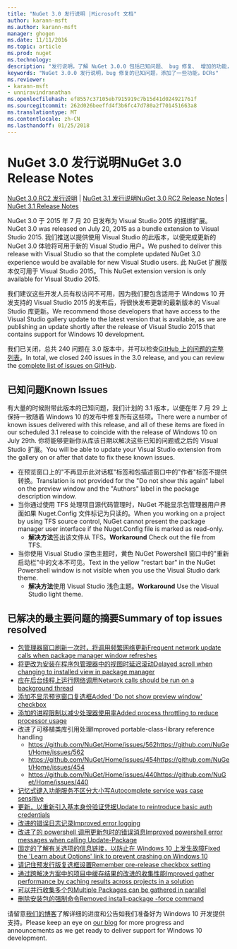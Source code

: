 ```yaml
---
title: "NuGet 3.0 发行说明 |Microsoft 文档"
author: karann-msft
ms.author: karann-msft
manager: ghogen
ms.date: 11/11/2016
ms.topic: article
ms.prod: nuget
ms.technology: 
description: "发行说明，了解 NuGet 3.0.0 包括已知问题、 bug 修复、 增加的功能，以及 DCRs。"
keywords: "NuGet 3.0.0 发行说明，bug 修复的已知问题，添加了一些功能，DCRs"
ms.reviewer:
- karann-msft
- unniravindranathan
ms.openlocfilehash: ef8557c37105eb7915919c7b15d41d024921761f
ms.sourcegitcommit: 262d026beeffd4f3b6fc47d780a2f701451663a8
ms.translationtype: MT
ms.contentlocale: zh-CN
ms.lasthandoff: 01/25/2018
---
```

# <a name="nuget-30-release-notes"></a><span data-ttu-id="71fbf-104">NuGet 3.0 发行说明</span><span class="sxs-lookup"><span data-stu-id="71fbf-104">NuGet 3.0 Release Notes</span></span>

<span data-ttu-id="71fbf-105">[NuGet 3.0 RC2 发行说明](../release-notes/nuget-3.0-RC2.md) | [NuGet 3.1 发行说明](../release-notes/nuget-3.1.md)</span><span class="sxs-lookup"><span data-stu-id="71fbf-105">[NuGet 3.0 RC2 Release Notes](../release-notes/nuget-3.0-RC2.md) | [NuGet 3.1 Release Notes](../release-notes/nuget-3.1.md)</span></span>

<span data-ttu-id="71fbf-106">NuGet 3.0 于 2015 年 7 月 20 日发布为 Visual Studio 2015 的捆绑扩展。</span><span class="sxs-lookup"><span data-stu-id="71fbf-106">NuGet 3.0 was released on July 20, 2015 as a bundle extension to Visual Studio 2015.</span></span> <span data-ttu-id="71fbf-107">我们推送以提供使用 Visual Studio 的此版本，以便完成更新的 NuGet 3.0 体验将可用于新的 Visual Studio 用户。</span><span class="sxs-lookup"><span data-stu-id="71fbf-107">We pushed to deliver this release with Visual Studio so that the complete updated NuGet 3.0 experience would be available for new Visual Studio users.</span></span> <span data-ttu-id="71fbf-108">此 NuGet 扩展版本仅可用于 Visual Studio 2015。</span><span class="sxs-lookup"><span data-stu-id="71fbf-108">This NuGet extension version is only available for Visual Studio 2015.</span></span>

<span data-ttu-id="71fbf-109">我们建议这些开发人员有权访问不可用，因为我们要包含适用于 Windows 10 开发支持的 Visual Studio 2015 的发布后，将很快发布更新的最新版本的 Visual Studio 库更新。</span><span class="sxs-lookup"><span data-stu-id="71fbf-109">We recommend those developers that have access to the Visual Studio gallery update to the latest version that is available, as we are publishing an update shortly after the release of Visual Studio 2015 that contains support for Windows 10 development.</span></span>

<span data-ttu-id="71fbf-110">我们已关闭，总共 240 问题在 3.0 版本中，并可以检查[GitHub 上的问题的完整列表](https://github.com/NuGet/Home/issues?q=milestone%3A3.0.0-RTM+is%3Aclosed)。</span><span class="sxs-lookup"><span data-stu-id="71fbf-110">In total, we closed 240 issues in the 3.0 release, and you can review the [complete list of issues on GitHub](https://github.com/NuGet/Home/issues?q=milestone%3A3.0.0-RTM+is%3Aclosed).</span></span>

## <a name="known-issues"></a><span data-ttu-id="71fbf-111">已知问题</span><span class="sxs-lookup"><span data-stu-id="71fbf-111">Known Issues</span></span>

<span data-ttu-id="71fbf-112">有大量的时候附带此版本的已知问题，我们计划的 3.1 版本，以便在年 7 月 29 上保持一致随着 Windows 10 的发布中修复所有这些项。</span><span class="sxs-lookup"><span data-stu-id="71fbf-112">There were a number of known issues delivered with this release, and all of these items are fixed in our scheduled 3.1 release to coincide with the release of Windows 10 on July 29th.</span></span>  <span data-ttu-id="71fbf-113">你将能够更新你从库该日期以解决这些已知的问题或之后的 Visual Studio 扩展。</span><span class="sxs-lookup"><span data-stu-id="71fbf-113">You will be able to update your Visual Studio extension from the gallery on or after that date to fix these known issues.</span></span>

*  <span data-ttu-id="71fbf-114">在预览窗口上的"不再显示此对话框"标签和包描述窗口中的"作者"标签不提供转换。</span><span class="sxs-lookup"><span data-stu-id="71fbf-114">Translation is not provided for the "Do not show this again" label on the preview window and the "Authors" label in the package description window.</span></span>
*  <span data-ttu-id="71fbf-115">当你通过使用 TFS 处理项目源代码管理时，NuGet 不能显示包管理器用户界面如果 Nuget.Config 文件标记为只读的。</span><span class="sxs-lookup"><span data-stu-id="71fbf-115">When you working on a project by using TFS source control, NuGet cannot present the package manager user interface if the Nuget.Config file is marked as read-only.</span></span>
   * <span data-ttu-id="71fbf-116">**解决方法**签出该文件从 TFS。</span><span class="sxs-lookup"><span data-stu-id="71fbf-116">**Workaround** Check out the file from TFS.</span></span>
*  <span data-ttu-id="71fbf-117">当你使用 Visual Studio 深色主题时，黄色 NuGet Powershell 窗口中的"重新启动栏"中的文本不可见。</span><span class="sxs-lookup"><span data-stu-id="71fbf-117">Text in the yellow "restart bar" in the NuGet Powershell window is not visible when you use the Visual Studio dark theme.</span></span>
   * <span data-ttu-id="71fbf-118">**解决方法**使用 Visual Studio 浅色主题。</span><span class="sxs-lookup"><span data-stu-id="71fbf-118">**Workaround** Use the Visual Studio light theme.</span></span>


## <a name="summary-of-top-issues-resolved"></a><span data-ttu-id="71fbf-119">已解决的最主要问题的摘要</span><span class="sxs-lookup"><span data-stu-id="71fbf-119">Summary of top issues resolved</span></span>

* [<span data-ttu-id="71fbf-120">包管理器窗口刷新一次时，将调用频繁网络更新</span><span class="sxs-lookup"><span data-stu-id="71fbf-120">Frequent network update calls when package manager window refreshes</span></span>](https://github.com/NuGet/Home/issues/515)
* [<span data-ttu-id="71fbf-121">将更改为安装在程序包管理器中的视图时延迟滚动</span><span class="sxs-lookup"><span data-stu-id="71fbf-121">Delayed scroll when changing to installed view in package manager</span></span>](https://github.com/NuGet/Home/issues/519)
* [<span data-ttu-id="71fbf-122">应在后台线程上运行网络调用</span><span class="sxs-lookup"><span data-stu-id="71fbf-122">Network calls should be run on a background thread</span></span>](https://github.com/NuGet/Home/issues/516)
* [<span data-ttu-id="71fbf-123">添加不显示预览窗口复选框</span><span class="sxs-lookup"><span data-stu-id="71fbf-123">Added 'Do not show preview window' checkbox</span></span>](https://github.com/NuGet/Home/issues/566)
* [<span data-ttu-id="71fbf-124">添加的进程限制以减少处理器使用率</span><span class="sxs-lookup"><span data-stu-id="71fbf-124">Added process throttling to reduce processor usage</span></span>](https://github.com/NuGet/Home/issues/356)
* <span data-ttu-id="71fbf-125">改进了可移植类库引用处理</span><span class="sxs-lookup"><span data-stu-id="71fbf-125">Improved portable-class-library reference handling</span></span>
    * [<span data-ttu-id="71fbf-126">https://github.com/NuGet/Home/issues/562</span><span class="sxs-lookup"><span data-stu-id="71fbf-126">https://github.com/NuGet/Home/issues/562</span></span>](https://github.com/NuGet/Home/issues/562)
    * [<span data-ttu-id="71fbf-127">https://github.com/NuGet/Home/issues/454</span><span class="sxs-lookup"><span data-stu-id="71fbf-127">https://github.com/NuGet/Home/issues/454</span></span>](https://github.com/NuGet/Home/issues/454)
    * [<span data-ttu-id="71fbf-128">https://github.com/NuGet/Home/issues/440</span><span class="sxs-lookup"><span data-stu-id="71fbf-128">https://github.com/NuGet/Home/issues/440</span></span>](https://github.com/NuGet/Home/issues/440)
* [<span data-ttu-id="71fbf-129">记忆式键入功能服务不区分大小写</span><span class="sxs-lookup"><span data-stu-id="71fbf-129">Autocomplete service was case sensitive</span></span>](https://github.com/NuGet/Home/issues/198)
* [<span data-ttu-id="71fbf-130">更新，以重新引入基本身份验证凭据</span><span class="sxs-lookup"><span data-stu-id="71fbf-130">Update to reintroduce basic auth credentials</span></span>](https://github.com/NuGet/Home/issues/456)
* [<span data-ttu-id="71fbf-131">改进的错误日志记录</span><span class="sxs-lookup"><span data-stu-id="71fbf-131">Improved error logging</span></span>](https://github.com/NuGet/Home/issues/407)
* [<span data-ttu-id="71fbf-132">改进了的 powershell 调用更新包时的错误消息</span><span class="sxs-lookup"><span data-stu-id="71fbf-132">Improved powershell error messages when calling Update-Package</span></span>](https://github.com/NuGet/Home/issues/5)
* [<span data-ttu-id="71fbf-133">固定的了解有关选项的信息链接，以防止在 Windows 10 上发生故障</span><span class="sxs-lookup"><span data-stu-id="71fbf-133">Fixed the 'Learn about Options' link to prevent crashing on Windows 10</span></span>](https://github.com/NuGet/Home/issues/822)
* [<span data-ttu-id="71fbf-134">请记住预发行版复选框设置</span><span class="sxs-lookup"><span data-stu-id="71fbf-134">Remember pre-release checkbox setting</span></span>](https://github.com/NuGet/Home/issues/732)
* [<span data-ttu-id="71fbf-135">通过跨解决方案中的项目中缓存结果的改进的收集性能</span><span class="sxs-lookup"><span data-stu-id="71fbf-135">Improved gather performance by caching results across projects in a solution</span></span>](https://github.com/NuGet/Home/issues/721)
* [<span data-ttu-id="71fbf-136">可以并行收集多个包</span><span class="sxs-lookup"><span data-stu-id="71fbf-136">Multiple Packages can be gathered in parallel</span></span>](https://github.com/NuGet/Home/issues/713)
* [<span data-ttu-id="71fbf-137">删除安装包的强制命令</span><span class="sxs-lookup"><span data-stu-id="71fbf-137">Removed install-package -force command</span></span>](https://github.com/NuGet/Home/issues/697)

<span data-ttu-id="71fbf-138">请留意[我们的博客](http://blog.nuget.org)了解详细的进度和公告如我们准备好为 Windows 10 开发提供支持。</span><span class="sxs-lookup"><span data-stu-id="71fbf-138">Please keep an eye on [our blog](http://blog.nuget.org) for more progress and announcements as we get ready to deliver support for Windows 10 development.</span></span>
